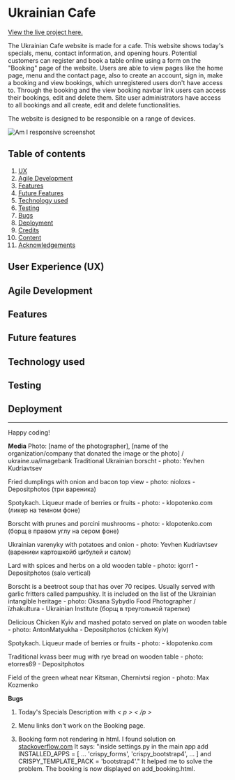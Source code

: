 # Ukrainian Cafe

[View the live project here.]()

The Ukrainian Cafe website is made for a cafe. This website shows today's specials, menu, contact information, and opening hours. Potential customers can register and book a table online using a form on the "Booking" page of the website. 
Users are able to view pages like the home page, menu and the contact page, also to create an account, sign in, make a booking and view bookings, which unregistered users don't have access to. Through the booking and the view booking navbar link users can access their bookings, edit and delete them. Site user administrators have access to all bookings and all create, edit and delete functionalities.

The website is designed to be responsible on a range of devices.

![Am I responsive screenshot]()


## Table of contents
 1. [ UX ](#ux)
 2. [Agile Development](#agile)
 3. [ Features ](#features)  
 4. [ Future Features ](#future)  
 5. [ Technology used ](#tech) 
 6. [ Testing ](#testing)  
 7. [ Bugs ](#bugs)  
 8. [ Deployment](#deployment)
 9. [ Credits](#credits)
 10. [ Content](#content)  
 11. [ Acknowledgements](#acknowledgements)

## User Experience (UX)

## Agile Development

## Features

## Future features

## Technology used

## Testing

## Deployment



---

Happy coding!

**Media**
Photo: [name of the photographer], [name of the organization/company that donated the image or the photo] / ukraine.ua/imagebank
Traditional Ukrainian borscht - photo: Yevhen Kudriavtsev

Fried dumplings with onion and bacon top view - photo: nioloxs - Depositphotos (три вареника)

Spotykach. Liqueur made of berries or fruits - photo:  - klopotenko.com (ликер на темном фоне)

Borscht with prunes and porcini mushrooms - photo:  - klopotenko.com (борщ в правом углу на сером фоне)

Ukrainian varenyky with potatoes and onion - photo: Yevhen Kudriavtsev (варениеи картошкойб цибулей и салом)

Lard with spices and herbs on a old wooden table - photo: igorr1 - Depositphotos (salo vertical)

Borscht is a beetroot soup that has over 70 recipes. Usually served with garlic fritters called pampushky. It is included on the list of the Ukrainian intangible heritage - photo: Oksana Sybydlo Food Photographer / їzhakultura - Ukrainian Institute (борщ в треугольной тарелке)

Delicious Chicken Kyiv and mashed potato served on plate on wooden table - photo: AntonMatyukha - Depositphotos (chicken Kyiv)

Spotykach. Liqueur made of berries or fruits - photo:  - klopotenko.com

Traditional kvass beer mug with rye bread on wooden table - photo: etorres69 - Depositphotos

Field of the green wheat near Kitsman, Chernivtsi region - photo: Max Kozmenko


**Bugs**
1. Today's Specials Description with *< p > < /p >* 

2. Menu links don't work on the Booking page.

3. Booking form not rendering in html. I found solution on [stackoverflow.com](https://stackoverflow.com/questions/75495403/django-returns-templatedoesnotexist-when-using-crispy-forms) It says: "inside settings.py in the main app add INSTALLED_APPS = [ ... 'crispy_forms', 'crispy_bootstrap4', ... ] and CRISPY_TEMPLATE_PACK = 'bootstrap4'." It helped me to solve the problem. The booking is now displayed on add_booking.html.
